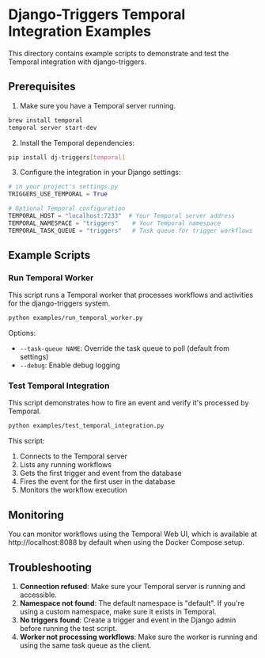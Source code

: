 # Django-Triggers Temporal Integration Examples

This directory contains example scripts to demonstrate and test the Temporal integration with django-triggers.

## Prerequisites

1. Make sure you have a Temporal server running.

```sh
brew install temporal
temporal server start-dev
```

2. Install the Temporal dependencies:

```sh
pip install dj-triggers[temporal]
```

3. Configure the integration in your Django settings:

```python
# in your project's settings.py
TRIGGERS_USE_TEMPORAL = True

# Optional Temporal configuration
TEMPORAL_HOST = "localhost:7233"  # Your Temporal server address
TEMPORAL_NAMESPACE = "triggers"    # Your Temporal namespace
TEMPORAL_TASK_QUEUE = "triggers"   # Task queue for trigger workflows
```

## Example Scripts

### Run Temporal Worker

This script runs a Temporal worker that processes workflows and activities for the django-triggers system.

```sh
python examples/run_temporal_worker.py
```

Options:

- `--task-queue NAME`: Override the task queue to poll (default from settings)
- `--debug`: Enable debug logging

### Test Temporal Integration

This script demonstrates how to fire an event and verify it's processed by Temporal.

```sh
python examples/test_temporal_integration.py
```

This script:

1. Connects to the Temporal server
2. Lists any running workflows
3. Gets the first trigger and event from the database
4. Fires the event for the first user in the database
5. Monitors the workflow execution

## Monitoring

You can monitor workflows using the Temporal Web UI, which is available at http://localhost:8088 by default when using the Docker Compose setup.

## Troubleshooting

1. **Connection refused**: Make sure your Temporal server is running and accessible.
2. **Namespace not found**: The default namespace is "default". If you're using a custom namespace, make sure it exists in Temporal.
3. **No triggers found**: Create a trigger and event in the Django admin before running the test script.
4. **Worker not processing workflows**: Make sure the worker is running and using the same task queue as the client.
